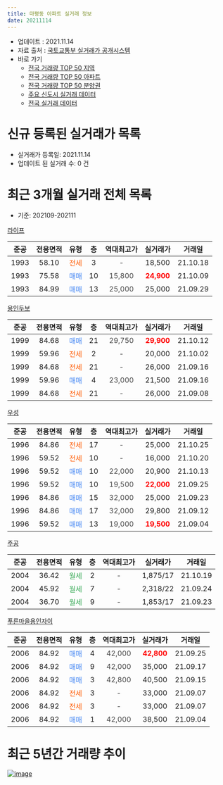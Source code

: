 ```yaml
---
title: 마평동 아파트 실거래 정보
date: 20211114
---
```


* 업데이트 : 2021.11.14
* 자료 출처 : [국토교통부 실거래가 공개시스템](http://rt.molit.go.kr)
* 바로 가기
    * [전국 거래량 TOP 50 지역](https://apt-info.github.io/apt-trade-info/tr)
    * [전국 거래량 TOP 50 아파트](https://apt-info.github.io/apt-trade-info/ta)
    * [전국 거래량 TOP 50 분양권](https://apt-info.github.io/apt-trade-info/tb)
    * [주요 신도시 실거래 데이터](https://apt-info.github.io/apt-trade-info/newtown)
    * [전국 실거래 데이터](https://apt-info.github.io/apt-trade-info/all)



<script async src="https://pagead2.googlesyndication.com/pagead/js/adsbygoogle.js"></script>
<!-- 기본광고 -->
<ins class="adsbygoogle"
     style="display:block"
     data-ad-client="ca-pub-1142216861245946"
     data-ad-slot="4805727019"
     data-ad-format="auto"
     data-full-width-responsive="true"></ins>
<script>
     (adsbygoogle = window.adsbygoogle || []).push({});
</script>


# 신규 등록된 실거래가 목록

* 실거래가 등록일: 2021.11.14
* 업데이트 된 실거래 수: 0 건




<script async src="https://pagead2.googlesyndication.com/pagead/js/adsbygoogle.js"></script>
<!-- 기본광고 -->
<ins class="adsbygoogle"
     style="display:block"
     data-ad-client="ca-pub-1142216861245946"
     data-ad-slot="4805727019"
     data-ad-format="auto"
     data-full-width-responsive="true"></ins>
<script>
     (adsbygoogle = window.adsbygoogle || []).push({});
</script>


# 최근 3개월 실거래 전체 목록
* 기준: 202109-202111


[라이프](https://search.naver.com/search.naver?query=%EB%9D%BC%EC%9D%B4%ED%94%84)

|준공|전용면적|유형|층|역대최고가|실거래가|거래일|
|:---:|:---:|:---:|:---:|:---:|:---:|:---:|
|1993|58.10|<span style="color:#FF5A00">전세</span>|3|<span style="color:#444444">-</span>|18,500|21.10.18|
|1993|75.58|<span style="color:#4285F3">매매</span>|10|<span style="color:#444444">15,800</span>|<b><span style="color:#FF0000">24,900</span></b>|21.10.09|
|1993|84.99|<span style="color:#4285F3">매매</span>|13|<span style="color:#444444">25,000</span>|25,000|21.09.29|

[용인두보](https://search.naver.com/search.naver?query=%EC%9A%A9%EC%9D%B8%EB%91%90%EB%B3%B4)

|준공|전용면적|유형|층|역대최고가|실거래가|거래일|
|:---:|:---:|:---:|:---:|:---:|:---:|:---:|
|1999|84.68|<span style="color:#4285F3">매매</span>|21|<span style="color:#444444">29,750</span>|<b><span style="color:#FF0000">29,900</span></b>|21.10.12|
|1999|59.96|<span style="color:#FF5A00">전세</span>|2|<span style="color:#444444">-</span>|20,000|21.10.02|
|1999|84.68|<span style="color:#FF5A00">전세</span>|21|<span style="color:#444444">-</span>|26,000|21.09.16|
|1999|59.96|<span style="color:#4285F3">매매</span>|4|<span style="color:#444444">23,000</span>|21,500|21.09.16|
|1999|84.68|<span style="color:#FF5A00">전세</span>|21|<span style="color:#444444">-</span>|26,000|21.09.08|

[우성](https://search.naver.com/search.naver?query=%EC%9A%B0%EC%84%B1)

|준공|전용면적|유형|층|역대최고가|실거래가|거래일|
|:---:|:---:|:---:|:---:|:---:|:---:|:---:|
|1996|84.86|<span style="color:#FF5A00">전세</span>|17|<span style="color:#444444">-</span>|25,000|21.10.25|
|1996|59.52|<span style="color:#FF5A00">전세</span>|10|<span style="color:#444444">-</span>|16,000|21.10.20|
|1996|59.52|<span style="color:#4285F3">매매</span>|10|<span style="color:#444444">22,000</span>|20,900|21.10.13|
|1996|59.52|<span style="color:#4285F3">매매</span>|10|<span style="color:#444444">19,500</span>|<b><span style="color:#FF0000">22,000</span></b>|21.09.25|
|1996|84.86|<span style="color:#4285F3">매매</span>|15|<span style="color:#444444">32,000</span>|25,000|21.09.23|
|1996|84.86|<span style="color:#4285F3">매매</span>|17|<span style="color:#444444">32,000</span>|29,800|21.09.12|
|1996|59.52|<span style="color:#4285F3">매매</span>|13|<span style="color:#444444">19,000</span>|<b><span style="color:#FF0000">19,500</span></b>|21.09.04|

[주공](https://search.naver.com/search.naver?query=%EC%A3%BC%EA%B3%B5)

|준공|전용면적|유형|층|역대최고가|실거래가|거래일|
|:---:|:---:|:---:|:---:|:---:|:---:|:---:|
|2004|36.42|<span style="color:#34A853">월세</span>|2|<span style="color:#444444">-</span>|1,875/17|21.10.19|
|2004|45.92|<span style="color:#34A853">월세</span>|7|<span style="color:#444444">-</span>|2,318/22|21.09.24|
|2004|36.70|<span style="color:#34A853">월세</span>|9|<span style="color:#444444">-</span>|1,853/17|21.09.23|

[푸른마을용인자이](https://search.naver.com/search.naver?query=%ED%91%B8%EB%A5%B8%EB%A7%88%EC%9D%84%EC%9A%A9%EC%9D%B8%EC%9E%90%EC%9D%B4)

|준공|전용면적|유형|층|역대최고가|실거래가|거래일|
|:---:|:---:|:---:|:---:|:---:|:---:|:---:|
|2006|84.92|<span style="color:#4285F3">매매</span>|4|<span style="color:#444444">42,000</span>|<b><span style="color:#FF0000">42,800</span></b>|21.09.25|
|2006|84.92|<span style="color:#4285F3">매매</span>|9|<span style="color:#444444">42,000</span>|35,000|21.09.17|
|2006|84.92|<span style="color:#4285F3">매매</span>|3|<span style="color:#444444">42,800</span>|40,500|21.09.15|
|2006|84.92|<span style="color:#FF5A00">전세</span>|3|<span style="color:#444444">-</span>|33,000|21.09.07|
|2006|84.92|<span style="color:#FF5A00">전세</span>|3|<span style="color:#444444">-</span>|33,000|21.09.07|
|2006|84.92|<span style="color:#4285F3">매매</span>|1|<span style="color:#444444">42,000</span>|38,500|21.09.04|



<script async src="https://pagead2.googlesyndication.com/pagead/js/adsbygoogle.js"></script>
<!-- 기본광고 -->
<ins class="adsbygoogle"
     style="display:block"
     data-ad-client="ca-pub-1142216861245946"
     data-ad-slot="4805727019"
     data-ad-format="auto"
     data-full-width-responsive="true"></ins>
<script>
     (adsbygoogle = window.adsbygoogle || []).push({});
</script>


# 최근 5년간 거래량 추이


<div style="width:100%;">
    <canvas id="deal_progress" height="200"></canvas>
</div>

<script>
new Chart(document.getElementById("deal_progress"), {
    type: 'line',
    data: {
        labels: ['16.01','16.02','16.03','16.04','16.05','16.06','16.07','16.08','16.09','16.10','16.11','16.12','17.01','17.02','17.03','17.04','17.05','17.06','17.07','17.08','17.09','17.10','17.11','17.12','18.01','18.02','18.03','18.04','18.05','18.06','18.07','18.08','18.09','18.10','18.11','18.12','19.01','19.02','19.03','19.04','19.05','19.06','19.07','19.08','19.09','19.10','19.11','19.12','20.01','20.02','20.03','20.04','20.05','20.06','20.07','20.08','20.09','20.10','20.11','20.12','21.01','21.02','21.03','21.04','21.05','21.06','21.07','21.08','21.09','21.10'],
        datasets: [{
            label: '매매/분양권',
            data: [8,1,10,12,11,11,10,8,13,8,5,3,6,8,4,5,10,4,4,4,5,7,4,6,5,5,12,4,9,9,4,5,5,9,5,5,3,4,10,5,6,2,10,6,8,13,9,10,6,7,12,12,6,11,11,14,14,16,9,12,13,10,11,13,16,12,5,8,10,3],
            borderColor: "rgba(66, 133, 243, 1)",
            backgroundColor: "rgba(66, 133, 243, 0.05)",
            borderWidth: 1,
            pointRadius: 0,
            fill: false,
            lineTension: 0
        },{
            label: '전/월세',
            data: [6,7,10,11,5,4,3,7,12,8,6,6,5,9,7,3,5,5,7,4,3,5,2,7,5,5,10,8,10,8,10,7,10,10,13,6,8,9,9,3,7,9,3,7,6,10,3,6,3,3,3,3,6,6,4,5,7,6,2,3,2,7,7,3,3,3,5,7,6,5],
            borderColor: "rgba(255, 90, 0, 1)",
            backgroundColor: "rgba(255, 90, 0, 0.05)",
            borderWidth: 1,
            pointRadius: 0,
            fill: false,
            lineTension: 0
        },{
            label: '합계',
            data: [14,8,20,23,16,15,13,15,25,16,11,9,11,17,11,8,15,9,11,8,8,12,6,13,10,10,22,12,19,17,14,12,15,19,18,11,11,13,19,8,13,11,13,13,14,23,12,16,9,10,15,15,12,17,15,19,21,22,11,15,15,17,18,16,19,15,10,15,16,8],
            borderColor: "rgba(0, 0, 0, 1)",
            backgroundColor: "rgba(0, 0, 0, 0.03)",
            borderWidth: 0.1,
            pointRadius: 0,
            fill: true,
            lineTension: 0
        }
        ]
    },
    options: {
        responsive: true,
        title: {
            display: false
        },
        tooltips: {
            mode: 'index',
            intersect: false
        },
        hover: {
            mode: 'nearest',
            intersect: true
        },
        scales: {
            xAxes: [{
                display: true,
                scaleLabel: {
                    display: true,
                    labelString: '년/월'
                }
            }],
            yAxes: [{
                display: true,
                ticks: {
                    suggestedMin: 0,
                },
                scaleLabel: {
                    display: true,
                    labelString: '실거래 수'
                }
            }]
        }
    }
});

</script>


[![image](https://apt-info.github.io/images/2020-01-03-apt-trade-info/1024x500.png)](https://play.google.com/store/apps/details?id=com.aptinfo.apttradeinfo)

